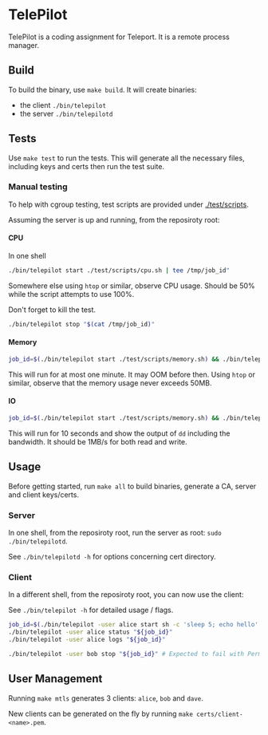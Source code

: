 # TelePilot

TelePilot is a coding assignment for Teleport. It is a remote process manager.

## Build

To build the binary, use `make build`. It will create binaries:
  - the client `./bin/telepilot`
  - the server `./bin/telepilotd`

## Tests

Use `make test` to run the tests. This will generate all the necessary files,
including keys and certs then run the test suite.

### Manual testing

To help with cgroup testing, test scripts are provided under [./test/scripts](./test/scripts).

Assuming the server is up and running, from the reposiroty root:

#### CPU

In one shell

```sh
./bin/telepilot start ./test/scripts/cpu.sh | tee /tmp/job_id"
```

Somewhere else using `htop` or similar, observe CPU usage. Should be 50% while the script attempts to use 100%.

Don't forget to kill the test.

```sh
./bin/telepilot stop "$(cat /tmp/job_id)"
```

#### Memory

```sh
job_id=$(./bin/telepilot start ./test/scripts/memory.sh) && ./bin/telepilot logs "${job_id}"
```

This will run for at most one minute. It may OOM before then. Using `htop` or similar, observe that the memory
usage never exceeds 50MB.

#### IO

```sh
job_id=$(./bin/telepilot start ./test/scripts/memory.sh) && ./bin/telepilot logs "${job_id}"
```

This will run for 10 seconds and show the output of `dd` including the bandwidth. It should be 1MB/s for both read and write.

## Usage

Before getting started, run `make all` to build binaries, generate a CA, server and client keys/certs.

### Server

In one shell, from the reposiroty root, run the server as root: `sudo ./bin/telepilotd`.

See `./bin/telepilotd -h` for options concerning cert directory.

### Client

In a different shell, from the reposiroty root, you can now use the client:

See `./bin/telepilot -h` for detailed usage / flags.

```bash
job_id=$(./bin/telepilot -user alice start sh -c 'sleep 5; echo hello' | tee /dev/stderr)
./bin/telepilot -user alice status "${job_id}"
./bin/telepilot -user alice logs "${job_id}"

./bin/telepilot -user bob stop "${job_id}" # Expected to fail with Permission Denied.
```

## User Management

Running `make mtls` generates 3 clients: `alice`, `bob` and `dave`.

New clients can be generated on the fly by running `make certs/client-<name>.pem`.
